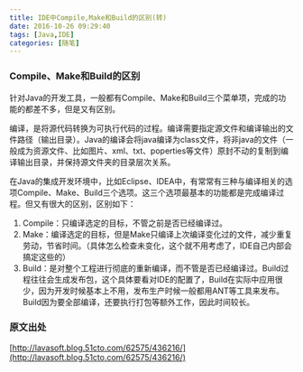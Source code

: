 ```yaml
---
title: IDE中Compile,Make和Build的区别(转)
date: 2016-10-26 09:29:40
tags: [Java,IDE]
categories: [随笔]
---
```

### Compile、Make和Build的区别
针对Java的开发工具，一般都有Compile、Make和Build三个菜单项，完成的功能的都差不多，但是又有区别。

编译，是将源代码转换为可执行代码的过程。编译需要指定源文件和编译输出的文件路径（输出目录）。Java的编译会将java编译为class文件，将非java的文件（一般成为资源文件、比如图片、xml、txt、poperties等文件）原封不动的复制到编译输出目录，并保持源文件夹的目录层次关系。

在Java的集成开发环境中，比如Eclipse、IDEA中，有常常有三种与编译相关的选项Compile、Make、Build三个选项。这三个选项最基本的功能都是完成编译过程。但又有很大的区别，区别如下：

1. Compile：只编译选定的目标，不管之前是否已经编译过。
2. Make：编译选定的目标，但是Make只编译上次编译变化过的文件，减少重复劳动，节省时间。（具体怎么检查未变化，这个就不用考虑了，IDE自己内部会搞定这些的）
3. Build：是对整个工程进行彻底的重新编译，而不管是否已经编译过。Build过程往往会生成发布包，这个具体要看对IDE的配置了，Build在实际中应用很少，因为开发时候基本上不用，发布生产时候一般都用ANT等工具来发布。Build因为要全部编译，还要执行打包等额外工作，因此时间较长。

### 原文出处

[http://lavasoft.blog.51cto.com/62575/436216/](http://lavasoft.blog.51cto.com/62575/436216/)

